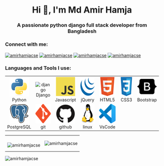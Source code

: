 <h1 align="center">Hi 👋, I'm Md Amir Hamja</h1>
<h3 align="center">A passionate python django full stack developer from Bangladesh</h3>


<h3 align="left">Connect with me:</h3>
<p align="left">
<a href="https://twitter.com/amirhamjacse" target="blank"><img align="center" src="https://raw.githubusercontent.com/rahuldkjain/github-profile-readme-generator/master/src/images/icons/Social/twitter.svg" alt="amirhamjacse" height="30" width="40" /></a>
<a href="https://linkedin.com/in/amirhamjacse" target="blank"><img align="center" src="https://raw.githubusercontent.com/rahuldkjain/github-profile-readme-generator/master/src/images/icons/Social/linked-in-alt.svg" alt="amirhamjacse" height="30" width="40" /></a>
<a href="https://instagram.com/amirhamjacse" target="blank"><img align="center" src="https://raw.githubusercontent.com/rahuldkjain/github-profile-readme-generator/master/src/images/icons/Social/instagram.svg" alt="amirhamjacse" height="30" width="40" /></a>
<a href="https://www.hackerrank.com/amirhamjacse" target="blank"><img align="center" src="https://raw.githubusercontent.com/rahuldkjain/github-profile-readme-generator/master/src/images/icons/Social/hackerrank.svg" alt="amirhamjacse" height="30" width="40" /></a>
</p>

<h3 align="left">Languages and Tools I use:</h3>
<table>
  <tr>
    <td align="center">
      <img alt="python" height=64px src="https://raw.githubusercontent.com/devicons/devicon/master/icons/python/python-original.svg">
      <br>Python
    </td>
    <td align="center">
      <img alt="django" height=64px src="https://cdn.worldvectorlogo.com/logos/django.svg">
      <br>Django
    </td>
    <td align="center">
      <img alt="javascript" height=64px src="https://raw.githubusercontent.com/devicons/devicon/master/icons/javascript/javascript-original.svg">
      <br>Javascript
    </td>
        <td align="center">
      <img alt="jquery" height=64px src="https://raw.githubusercontent.com/devicons/devicon/master/icons/jquery/jquery-original.svg">
      <br>jQuery
    </td>
     <td align="center">
      <img alt="html5" height=64px src="https://raw.githubusercontent.com/devicons/devicon/master/icons/html5/html5-original.svg">
      <br>HTML5
    </td>
        <td align="center">
      <img alt="css3" height=64px src="https://raw.githubusercontent.com/devicons/devicon/master/icons/css3/css3-original.svg">
      <br>CSS3
    </td>
    <td align="center">
      <img alt="bootstrap" height=64px src="https://raw.githubusercontent.com/devicons/devicon/master/icons/bootstrap/bootstrap-plain.svg">
      <br>Bootstrap
    </td>
  </tr>
  <tr>
    <td align="center">
      <img alt="postgresql" height=64px src="https://raw.githubusercontent.com/devicons/devicon/master/icons/postgresql/postgresql-original.svg">
      <br>PostgreSQL
    </td>
    <td align="center">
      <img alt="git" height=64px src="https://raw.githubusercontent.com/devicons/devicon/master/icons/git/git-original.svg">
      <br>git
    </td>
  <td align="center">
      <img alt="github" height=64px src="https://raw.githubusercontent.com/devicons/devicon/master/icons/github/github-original.svg">
      <br>github
    </td>
     <td align="center">
      <img alt="linux" height=64px src="https://raw.githubusercontent.com/devicons/devicon/master/icons/linux/linux-original.svg">
      <br>linux
    </td>
    <td align="center">
      <img alt="pycharm" height=64px src="https://raw.githubusercontent.com/devicons/devicon/master/icons/vscode/vscode-original.svg">
      <br>VsCode
    </td>
  </tr>
</table>

  <table border="0" cellspacing="0" cellpadding="0">
  <tr>
    <td>
 <p><img align="left" src="https://github-readme-stats.vercel.app/api/top-langs?username=amirhamjacse&show_icons=true&locale=en&layout=compact&theme=dark" alt="amirhamjacse" /></p>
    </td>

<td>
<p><img  style="height:140px;" align="center" src="https://github-readme-streak-stats.herokuapp.com/?user=amirhamjacse&theme=dark" alt="amirhamjacse" /></p>
    </td>
    </table>
<p align="left"> <img src="https://komarev.com/ghpvc/?username=amirhamjacse&label=Profile%20views&color=0e75b6&style=flat" width="100px" alt="amirhamjacse" /> </p>

